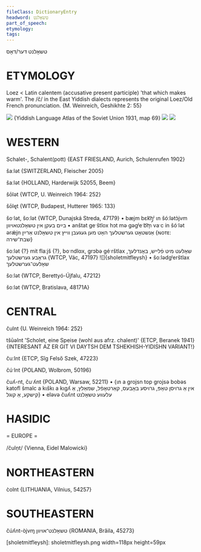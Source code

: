 ```yaml
---
fileClass: DictionaryEntry
headword: טשאָלנט
part_of_speech: 
etymology: 
tags: 
---
```

טשאָלנט
דער/דאָס

ETYMOLOGY
===========
Loez < Latin calentem (accusative present participle) 'that which makes warm'. The /č/ in the East Yiddish dialects represents the original Loez/Old French pronunciation.
{M. Weinreich, Geshikhte 2: 55}

![](https://ia801509.us.archive.org/29/items/shprakhatlas/ShprakhatlasKarte69-Optimized.jpg)
{Yiddish Language Atlas of the Soviet Union 1931, map 69}
![](https://ia802902.us.archive.org/9/items/Yiddish-Dialect-Maps/Guggenheim-Gruenberg_karte_45.jpg)
![](https://ia802902.us.archive.org/9/items/Yiddish-Dialect-Maps/Guggenheim-Gruenberg_karte_48.jpg)

WESTERN
========

Schalet-, Schalent(pott) {EAST FRIESLAND, Aurich, Schulenrufen 1902}

šaːlət {SWITZERLAND, Fleischer 2005}

šaːlət {HOLLAND, Harderwijk 52055, Beem}

šōlət {WTCP, U. Weinreich 1964: 252}

šōlęt {WTCP, Budapest, Hutterer 1965: 133}

šoˑlət, šoːlət {WTCP, Dunajská Streda, 47179}
	•	bæjm bɛk͡ŋ̩ʲ ɩn šóːlətɔ̀jvm בײַם בעקן אין טשאָלנטאויוון
	•	anštat geˑštlox hɔt mə gəgʲeˑb͡m̩ vaˑc in šóˑlət ərǽjn אַנשטאָט גערשטלעך האָט מען געגעבן ווייץ אין טשאָלנט אַרײַן {ɴᴏᴛᴇ: שבת־שירה}

šoːlət {?} mit flaːjš {?}, boˑndlαx, grɔbə géˑrštlax שאָלעט מיט פֿלייש, באָנדלעך, גראָבע גערשטלעך {WTCP, Vác, 47197}
![]{sholetmitfleysh}
	•	šoːlədgʲerštlax שאָלעט־גערשטלעך

šoːlət {WTCP, Berettyó-Újfalu, 47212}

šoːlət {WTCP, Bratislava, 48171A} 

CENTRAL
========

čulnt {U. Weinreich 1964: 252}

tšūəlnt 'Scholet, eine Speise (wohl aus afrz. chalent)' {ETCP, Beranek 1941} {INTERESANT AZ ER GIT VI DAYTSH DEM TSHEKHISH-YIDISHN VARIANT!}

čuːlnt {ETCP, Sîg Felső Szek, 47223}

čúˑlnt {POLAND, Wolbrom, 50196}

čuʎ-nt, čuˑʎnt {POLAND, Warsaw, 52211}
	•	{ɩn a grojsn top grojsə bobəs katofl šmalc a kɩškɩ a kɩgʎ אין אַ גרויסן טאָפּ, גרויסע באָבעס, קאַרטאָפֿל, שמאַלץ, אַ קישקע, אַ קוגל}
	•	eləvə čuʎnt עלעווע טשאָלנט

HASIDIC
=======
= EUROPE = 

/čuln̩t/ {Vienna, Eidel Malowicki}

NORTHEASTERN
==============

c̀olnt {LITHUANIA, Vilnius, 54257}

SOUTHEASTERN
==============

čúʎnt-òjvɱ טשאָלנט־אויוון {ROMANIA, Brăila, 45273}


[sholetmitfleysh]: sholetmitfleysh.png width=118px height=59px